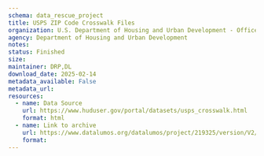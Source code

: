 ```yaml
---
schema: data_rescue_project 
title: USPS ZIP Code Crosswalk Files
organization: U.S. Department of Housing and Urban Development - Office of Policy Development and Research
agency: Department of Housing and Urban Development
notes: 
status: Finished
size: 
maintainer: DRP,DL
download_date: 2025-02-14
metadata_available: False
metadata_url: 
resources:
  - name: Data Source
    url: https://www.huduser.gov/portal/datasets/usps_crosswalk.html
    format: html
  - name: Link to archive
    url: https://www.datalumos.org/datalumos/project/219325/version/V2/view
    format: 
---
```

